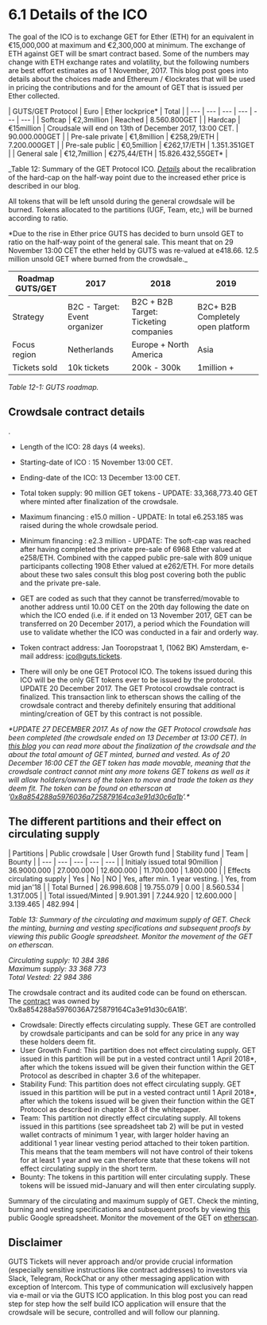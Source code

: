 # 6.1 Details of the ICO

The goal of the ICO is to exchange GET for Ether \(ETH\) for an equivalent in €15,000,000 at maximum and €2,300,000 at minimum. The exchange of ETH against GET will be smart contract based. Some of the numbers may change with ETH exchange rates and volatility, but the following numbers are best effort estimates as of 1 November, 2017. This blog post goes into details about the choices made and Ethereum / €lockrates that will be used in pricing the contributions and for the amount of GET that is issued per Ether collected.

| GUTS/GET Protocol | Euro | Ether lockprice\* | Total |
| --- | --- | --- | --- | --- | --- |
| Softcap | €2,3million | Reached | 8.560.800GET |
| Hardcap | €15million | Croudsale will end on 13th of December 2017, 13:00 CET. | 90.000.000GET |
| Pre-sale private | €1,8million | €258,29/ETH | 7.200.000GET |
| Pre-sale public | €0,5million | €262,17/ETH | 1.351.351GET |
| General sale | €12,7million | €275,44/ETH | 15.826.432,55GET\* |

_Table 12: Summary of the GET Protocol ICO. _[_Details_](https://blog.guts.tickets/feel-the-burn-6f0315c6721e)_ about the recalibration of the hard-cap on the half-way point due to the increased ether price is described in our blog.  
  
All tokens that will be left unsold during the general crowdsale will be burned. Tokens allocated to the partitions \(UGF, Team, etc,\) will be burned according to ratio.  
  
\*Due to the rise in Ether price GUTS has decided to burn unsold GET to ratio on the half-way point of the general sale. This meant that on 29 November 13:00 CET the ether held by GUTS was re-valued at e418.66. 12.5 million unsold GET where burned from the crowdsale._

| Roadmap GUTS/GET | 2017 | 2018 | 2019 |
| --- | --- | --- | --- |
| Strategy | B2C - Target: Event organizer | B2C + B2B Target: Ticketing companies | B2C+ B2B Completely open platform |
| Focus region | Netherlands | Europe + North America | Asia |
| Tickets sold | 10k tickets | 200k - 300k | 1million + |

_Table 12-1: GUTS roadmap._

## Crowdsale contract details.

* Length of the ICO: 28 days \(4 weeks\). 
* Starting-date of ICO : 15 November 13:00 CET. 
* Ending-date of the ICO: 13 December 13:00 CET. 
* Total token supply: 90 million GET tokens - UPDATE: 33,368,773.40 GET where minted after finalization   of the crowdsale. 
* Maximum financing : e15.0 million - UPDATE: In total e6.253.185 was raised during the whole crowdsale   period. 
* Minimum financing : e2.3 million - UPDATE: The soft-cap was reached after having completed the private   pre-sale of 6968 Ether valued at e258/ETH. Combined with the capped public pre-sale with 809 unique participants   collecting 1908 Ether valued at e262/ETH. For more details about these two sales consult this blog post covering   both the public and the private pre-sale. 
* GET are coded as such that they cannot be transferred/movable to another address until 10.00 CET on   the 20th day following the date on which the ICO ended \(i.e. if it ended on 13 November 2017, GET can   be transferred on 20 December 2017\), a period which the Foundation will use to validate whether the   ICO was conducted in a fair and orderly way. 
* Token contract address: Jan Tooropstraat 1, \(1062 BK\) Amsterdam, e-mail address: ico@guts.tickets. 
* There will only be one GET Protocol ICO. The tokens issued during this ICO will be the only GET   tokens ever to be issued by the protocol. UPDATE 20 December 2017. The GET Protocol crowdsale contract   is finalized. This transaction link to etherscan shows the calling of the crowdsale contract and thereby definitely   ensuring that additional minting/creation of GET by this contract is not possible.

_\*UPDATE 27 DECEMBER 2017. As of now the GET Protocol crowdsale has been completed \(the crowdsale ended on 13 December at 13:00 CET\). In _[_this blog_](https://blog.guts.tickets/finalizing-the-get-protocol-crowdsale-15dcc9172b73)_ you can read more about the finalization of the crowdsale and the about the total amount of GET minted, burned and vested. As of 20 December 16:00 CET the GET token has made movable, meaning that the crowdsale contract cannot mint any more tokens GET tokens as well as it will allow holders/owners of the token to move and trade the token as they deem fit. The token can be found on etherscan at ’_[_0x8a854288a5976036a725879164ca3e91d30c6a1b_](https://etherscan.io/token/0x8a854288a5976036a725879164ca3e91d30c6a1b)_’.\*_

## The different partitions and their effect on circulating supply

| Partitions | Public crowdsale | User Growth fund | Stability fund | Team | Bounty |
| --- | --- | --- | --- | --- |
| Initialy issued total 90million | 36.9000.000 | 27.000.000 | 12.600.000 | 11.700.000 | 1.800.000 |
| Effects circulating supply | Yes | No | NO | Yes, after min. 1 year vesting. | Yes, from mid jan'18 |
| Total Burned | 26.998.608 | 19.755.079 | 0.00 | 8.560.534 | 1.317.005 |
| Total issued/Minted | 9.901.391 | 7.244.920 | 12.600.000 | 3.139.465 | 482.994 |

_Table 13: Summary of the circulating and maximum supply of GET. Check the minting, burning and vesting specifications and subsequent proofs by viewing this public Google spreadsheet. Monitor the movement of the GET on etherscan._  
  
_Circulating supply: 10 384 386   
Maximum supply: 33 368 773   
Total Vested: 22 984 386_

  
The crowdsale contract and its audited code can be found on etherscan. The [contract](https://etherscan.io/address/0x8a854288a5976036a725879164ca3e91d30c6a1b#code) was owned by ’0x8a854288a5976036A725879164Ca3e91d30c6A1B’.

* Crowdsale: Directly effects circulating supply. These GET are controlled by crowdsale participants and   can be sold for any price in any way these holders deem fit. 
* User Growth Fund: This partition does not effect circulating supply. GET issued in this partition will be put in a vested contract until 1 April 2018\*, after which the tokens issued will be given their function   within the GET Protocol as described in chapter 3.6 of the whitepaper. 
* Stability Fund: This partition does not effect circulating supply. GET issued in this partition will be put   in a vested contract until 1 April 2018\*, after which the tokens issued will be given their function within   the GET Protocol as described in chapter 3.8 of the whitepaper. 
* Team: This partition not directly effect circulating supply. All tokens issued in this partitions \(see   spreadsheet tab 2\) will be put in vested wallet contracts of minimum 1 year, with larger holder having   an additional 1 year linear vesting period attached to their token partition. This means that the team   members will not have control of their tokens for at least 1 year and we can therefore state that these tokens will not effect circulating supply in the short term. 
* Bounty: The tokens in this partition will enter circulating supply. These tokens will be issued mid-January   and will then enter circulating supply.

Summary of the circulating and maximum supply of GET. Check the minting, burning and vesting specifications and subsequent proofs by viewing [this](https://docs.google.com/spreadsheets/d/18Cbf0m4-UaUHNYugyEpYVaf53fQ1_Jf2wQUI4h1Jayk/edit#gid=0) public Google spreadsheet. Monitor the movement of the GET on [etherscan](https://etherscan.io/token/0x8a854288a5976036a725879164ca3e91d30c6a1b).

## Disclaimer

GUTS Tickets will never approach and/or provide crucial information \(especially sensitive instructions like contract addresses\) to investors via Slack, Telegram, RockChat or any other messaging application with exception of Intercom. This type of communication will exclusively happen via e-mail or via the GUTS ICO application. In this blog post you can read step for step how the self build ICO application will ensure that the crowdsale will be secure, controlled and will follow our planning.

